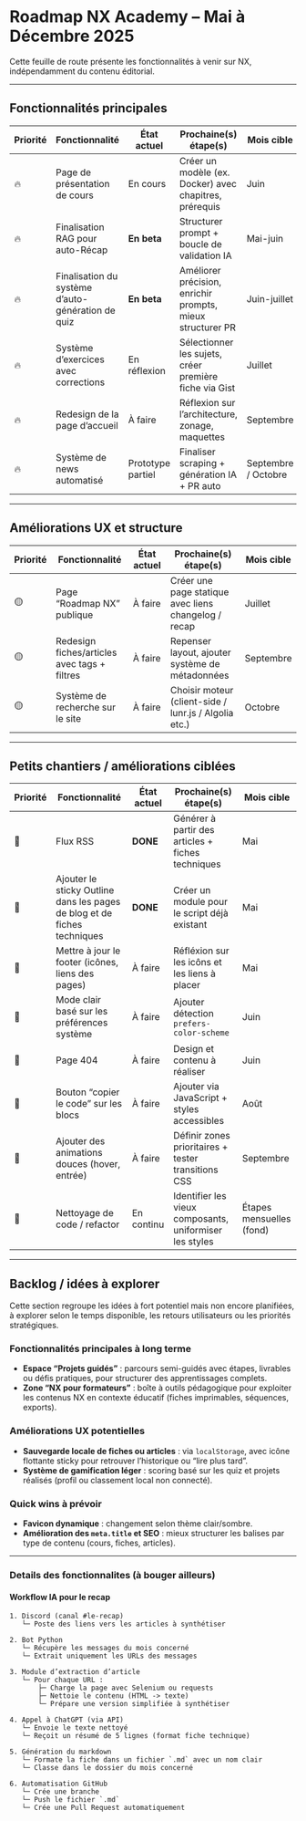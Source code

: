 # Roadmap NX Academy – Mai à Décembre 2025

Cette feuille de route présente les fonctionnalités à venir sur NX, indépendamment du contenu éditorial.

---

## Fonctionnalités principales

| Priorité | Fonctionnalité                                    | État actuel       | Prochaine(s) étape(s)                                      | Mois cible          |
| -------- | ------------------------------------------------- | ----------------- | ---------------------------------------------------------- | ------------------- |
| 🔥       | Page de présentation de cours                     | En cours          | Créer un modèle (ex. Docker) avec chapitres, prérequis     | Juin                |
| 🔥       | Finalisation RAG pour auto-Récap                  | **En beta**          | Structurer prompt + boucle de validation IA                | Mai-juin            |
| 🔥       | Finalisation du système d’auto-génération de quiz | **En beta**         | Améliorer précision, enrichir prompts, mieux structurer PR | Juin-juillet        |
| 🔥       | Système d’exercices avec corrections              | En réflexion      | Sélectionner les sujets, créer première fiche via Gist     | Juillet             |
| 🔥       | Redesign de la page d’accueil                     | À faire           | Réflexion sur l’architecture, zonage, maquettes            | Septembre           |
| 🔥       | Système de news automatisé                        | Prototype partiel | Finaliser scraping + génération IA + PR auto               | Septembre / Octobre |

---

## Améliorations UX et structure

| Priorité | Fonctionnalité                               | État actuel | Prochaine(s) étape(s)                                 | Mois cible |
| -------- | -------------------------------------------- | ----------- | ----------------------------------------------------- | ---------- |
| 🟡       | Page “Roadmap NX” publique                   | À faire     | Créer une page statique avec liens changelog / recap  | Juillet    |
| 🟡       | Redesign fiches/articles avec tags + filtres | À faire     | Repenser layout, ajouter système de métadonnées       | Septembre  |
| 🟡       | Système de recherche sur le site             | À faire     | Choisir moteur (client-side / lunr.js / Algolia etc.) | Octobre    |

---

## Petits chantiers / améliorations ciblées

| Priorité | Fonctionnalité                                                           | État actuel | Prochaine(s) étape(s)                                   | Mois cible               |
| -------- | ------------------------------------------------------------------------ | ----------- | ------------------------------------------------------- | ------------------------ |
| 🧊       | Flux RSS                                                                 | **DONE**    | Générer à partir des articles + fiches techniques       | Mai                      |
| 🧊       | Ajouter le sticky Outline dans les pages de blog et de fiches techniques | **DONE**    | Créer un module pour le script déjà existant            | Mai                      |
| 🧊       | Mettre à jour le footer (icônes, liens des pages)                        | À faire     | Réfléxion sur les icôns et les liens à placer           | Mai                      |
| 🧊       | Mode clair basé sur les préférences système                              | À faire     | Ajouter détection `prefers-color-scheme`                | Juin                     |
| 🧊       | Page 404                                                                 | À faire     | Design et contenu à réaliser                            | Juin                     |
| 🧊       | Bouton “copier le code” sur les blocs                                    | À faire     | Ajouter via JavaScript + styles accessibles             | Août                     |
| 🧊       | Ajouter des animations douces (hover, entrée)                            | À faire     | Définir zones prioritaires + tester transitions CSS     | Septembre                |
| 🧊       | Nettoyage de code / refactor                                             | En continu  | Identifier les vieux composants, uniformiser les styles | Étapes mensuelles (fond) |

---

## Backlog / idées à explorer

Cette section regroupe les idées à fort potentiel mais non encore planifiées, à explorer selon le temps disponible, les retours utilisateurs ou les priorités stratégiques.

### Fonctionnalités principales à long terme

- **Espace “Projets guidés”** : parcours semi-guidés avec étapes, livrables ou défis pratiques, pour structurer des apprentissages complets.
- **Zone “NX pour formateurs”** : boîte à outils pédagogique pour exploiter les contenus NX en contexte éducatif (fiches imprimables, séquences, exports).

### Améliorations UX potentielles

- **Sauvegarde locale de fiches ou articles** : via `localStorage`, avec icône flottante sticky pour retrouver l’historique ou “lire plus tard”.
- **Système de gamification léger** : scoring basé sur les quiz et projets réalisés (profil ou classement local non connecté).

### Quick wins à prévoir

- **Favicon dynamique** : changement selon thème clair/sombre.
- **Amélioration des `meta.title` et SEO** : mieux structurer les balises par type de contenu (cours, fiches, articles).

---

### Details des fonctionnalites (à bouger ailleurs)

#### Workflow IA pour le recap

```
1. Discord (canal #le-recap)
   └─ Poste des liens vers les articles à synthétiser

2. Bot Python
   └─ Récupère les messages du mois concerné
   └─ Extrait uniquement les URLs des messages

3. Module d’extraction d’article
   └─ Pour chaque URL :
       ├─ Charge la page avec Selenium ou requests
       ├─ Nettoie le contenu (HTML -> texte)
       └─ Prépare une version simplifiée à synthétiser

4. Appel à ChatGPT (via API)
   └─ Envoie le texte nettoyé
   └─ Reçoit un résumé de 5 lignes (format fiche technique)

5. Génération du markdown
   └─ Formate la fiche dans un fichier `.md` avec un nom clair
   └─ Classe dans le dossier du mois concerné

6. Automatisation GitHub
   └─ Crée une branche
   └─ Push le fichier `.md`
   └─ Crée une Pull Request automatiquement
```
